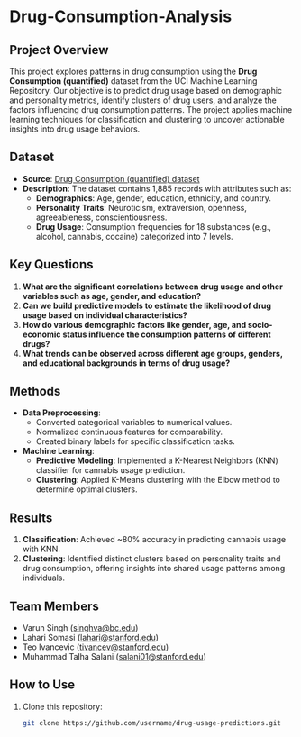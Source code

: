 # Drug-Consumption-Analysis

## Project Overview
This project explores patterns in drug consumption using the **Drug Consumption (quantified)** dataset from the UCI Machine Learning Repository. Our objective is to predict drug usage based on demographic and personality metrics, identify clusters of drug users, and analyze the factors influencing drug consumption patterns. The project applies machine learning techniques for classification and clustering to uncover actionable insights into drug usage behaviors.

## Dataset
- **Source**: [Drug Consumption (quantified) dataset](https://archive.ics.uci.edu/dataset/373/drug+consumption+quantified)
- **Description**: The dataset contains 1,885 records with attributes such as:
  - **Demographics**: Age, gender, education, ethnicity, and country.
  - **Personality Traits**: Neuroticism, extraversion, openness, agreeableness, conscientiousness.
  - **Drug Usage**: Consumption frequencies for 18 substances (e.g., alcohol, cannabis, cocaine) categorized into 7 levels.

## Key Questions
1. **What are the significant correlations between drug usage and other variables such as age, gender, and education?**
2. **Can we build predictive models to estimate the likelihood of drug usage based on individual characteristics?**
3. **How do various demographic factors like gender, age, and socio-economic status influence the consumption patterns of different drugs?**
4. **What trends can be observed across different age groups, genders, and educational backgrounds in terms of drug usage?**

## Methods
- **Data Preprocessing**:
  - Converted categorical variables to numerical values.
  - Normalized continuous features for comparability.
  - Created binary labels for specific classification tasks.
- **Machine Learning**:
  - **Predictive Modeling**: Implemented a K-Nearest Neighbors (KNN) classifier for cannabis usage prediction.
  - **Clustering**: Applied K-Means clustering with the Elbow method to determine optimal clusters.

## Results
1. **Classification**: Achieved ~80% accuracy in predicting cannabis usage with KNN.
2. **Clustering**: Identified distinct clusters based on personality traits and drug consumption, offering insights into shared usage patterns among individuals.

## Team Members
- Varun Singh ([singhva@bc.edu](mailto:singhva@bc.edu))
- Lahari Somasi ([lahari@stanford.edu](mailto:lahari@stanford.edu))
- Teo Ivancevic ([tivancev@stanford.edu](mailto:tivancev@stanford.edu))
- Muhammad Talha Salani ([salani01@stanford.edu](mailto:salani01@stanford.edu))

## How to Use
1. Clone this repository:
   ```bash
   git clone https://github.com/username/drug-usage-predictions.git
